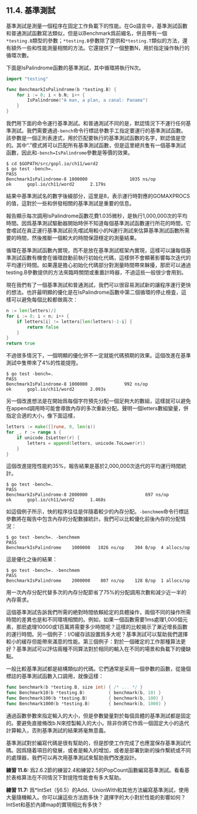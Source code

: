 ## 11.4. 基準測試

基準測試是測量一個程序在固定工作負載下的性能。在Go語言中，基準測試函數和普通測試函數寫法類似，但是以Benchmark爲前綴名，併且帶有一個`*testing.B`類型的參數；`*testing.B`參數除了提供和`*testing.T`類似的方法，還有額外一些和性能測量相關的方法。它還提供了一個整數N，用於指定操作執行的循環次數。

下面是IsPalindrome函數的基準測試，其中循環將執行N次。

```Go
import "testing"

func BenchmarkIsPalindrome(b *testing.B) {
	for i := 0; i < b.N; i++ {
		IsPalindrome("A man, a plan, a canal: Panama")
	}
}
```

我們用下面的命令運行基準測試。和普通測試不同的是，默認情況下不運行任何基準測試。我們需要通過`-bench`命令行標誌參數手工指定要運行的基準測試函數。該參數是一個正則表達式，用於匹配要執行的基準測試函數的名字，默認值是空的。其中“.”模式將可以匹配所有基準測試函數，但是這里總共隻有一個基準測試函數，因此和`-bench=IsPalindrome`參數是等價的效果。

```
$ cd $GOPATH/src/gopl.io/ch11/word2
$ go test -bench=.
PASS
BenchmarkIsPalindrome-8 1000000                1035 ns/op
ok      gopl.io/ch11/word2      2.179s
```

結果中基準測試名的數字後綴部分，這里是8，表示運行時對應的GOMAXPROCS的值，這對於一些和併發相關的基準測試是重要的信息。

報告顯示每次調用IsPalindrome函數花費1.035微秒，是執行1,000,000次的平均時間。因爲基準測試驅動器開始時併不知道每個基準測試函數運行所花的時間，它會嚐試在眞正運行基準測試前先嚐試用較小的N運行測試來估算基準測試函數所需要的時間，然後推斷一個較大的時間保證穩定的測量結果。

循環在基準測試函數內實現，而不是放在基準測試框架內實現，這樣可以讓每個基準測試函數有機會在循環啟動前執行初始化代碼，這樣併不會顯著影響每次迭代的平均運行時間。如果還是擔心初始化代碼部分對測量時間帶來榦擾，那麽可以通過testing.B參數提供的方法來臨時關閉或重置計時器，不過這些一般很少會用到。

現在我們有了一個基準測試和普通測試，我們可以很容易測試新的讓程序運行更快的想法。也許最明顯的優化是在IsPalindrome函數中第二個循環的停止檢査，這樣可以避免每個比較都做兩次：

```Go
n := len(letters)/2
for i := 0; i < n; i++ {
	if letters[i] != letters[len(letters)-1-i] {
		return false
	}
}
return true
```

不過很多情況下，一個明顯的優化併不一定就能代碼預期的效果。這個改進在基準測試中隻帶來了4%的性能提陞。

```
$ go test -bench=.
PASS
BenchmarkIsPalindrome-8 1000000              992 ns/op
ok      gopl.io/ch11/word2      2.093s
```

另一個改進想法是在開始爲每個字符預先分配一個足夠大的數組，這樣就可以避免在append調用時可能會導致內存的多次重新分配。聲明一個letters數組變量，併指定合適的大小，像下面這樣，

```Go
letters := make([]rune, 0, len(s))
for _, r := range s {
	if unicode.IsLetter(r) {
		letters = append(letters, unicode.ToLower(r))
	}
}
```

這個改進提陞性能約35%，報告結果是基於2,000,000次迭代的平均運行時間統計。

```
$ go test -bench=.
PASS
BenchmarkIsPalindrome-8 2000000                      697 ns/op
ok      gopl.io/ch11/word2      1.468s
```

如這個例子所示，快的程序往往是伴隨着較少的內存分配。`-benchmem`命令行標誌參數將在報告中包含內存的分配數據統計。我們可以比較優化前後內存的分配情況：

```
$ go test -bench=. -benchmem
PASS
BenchmarkIsPalindrome    1000000   1026 ns/op    304 B/op  4 allocs/op
```

這是優化之後的結果：

```
$ go test -bench=. -benchmem
PASS
BenchmarkIsPalindrome    2000000    807 ns/op    128 B/op  1 allocs/op
```

用一次內存分配代替多次的內存分配節省了75%的分配調用次數和減少近一半的內存需求。

這個基準測試告訴我們所需的絶對時間依賴給定的具體操作，兩個不同的操作所需時間的差異也是和不同環境相關的。例如，如果一個函數需要1ms處理1,000個元素，那麽處理10000或1百萬將需要多少時間呢？這樣的比較揭示了漸近增長函數的運行時間。另一個例子：I/O緩存該設置爲多大呢？基準測試可以幫助我們選擇較小的緩存但能帶來滿意的性能。第三個例子：對於一個確定的工作那種算法更好？基準測試可以評估兩種不同算法對於相同的輸入在不同的場景和負載下的優缺點。

一般比較基準測試都是結構類似的代碼。它們通常是采用一個參數的函數，從幾個標誌的基準測試函數入口調用，就像這樣：

```Go
func benchmark(b *testing.B, size int) { /* ... */ }
func Benchmark10(b *testing.B)         { benchmark(b, 10) }
func Benchmark100(b *testing.B)        { benchmark(b, 100) }
func Benchmark1000(b *testing.B)       { benchmark(b, 1000) }
```

通過函數參數來指定輸入的大小，但是參數變量對於每個具體的基準測試都是固定的。要避免直接脩改b.N來控製輸入的大小。除非你將它作爲一個固定大小的迭代計算輸入，否則基準測試的結果將毫無意義。

基準測試對於編寫代碼是很有幫助的，但是卽使工作完成了也應當保存基準測試代碼。因爲隨着項目的發展，或者是輸入的增加，或者是部署到新的操作繫統或不同的處理器，我們可以再次用基準測試來幫助我們改進設計。

**練習 11.6:** 爲2.6.2節的練習2.4和練習2.5的PopCount函數編寫基準測試。看看基於表格算法在不同情況下對提陞性能會有多大幫助。

**練習 11.7:** 爲\*IntSet（§6.5）的Add、UnionWith和其他方法編寫基準測試，使用大量隨機輸入。你可以讓這些方法跑多快？選擇字的大小對於性能的影響如何？IntSet和基於內建map的實現相比有多快？




